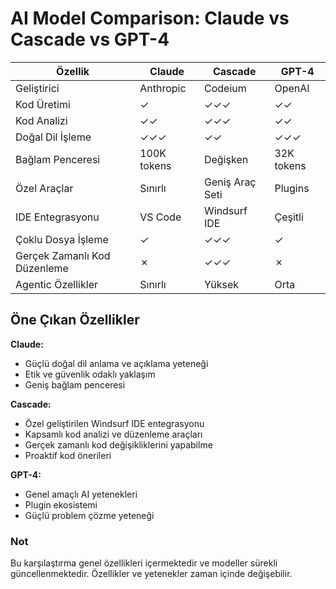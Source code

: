 # AI Model Comparison: Claude vs Cascade vs GPT-4

| Özellik                      | Claude      | Cascade         | GPT-4      |
| ---------------------------- | ----------- | --------------- | ---------- |
| Geliştirici                  | Anthropic   | Codeium         | OpenAI     |
| Kod Üretimi                  | ✓           | ✓✓✓             | ✓✓         |
| Kod Analizi                  | ✓✓          | ✓✓✓             | ✓✓         |
| Doğal Dil İşleme             | ✓✓✓         | ✓✓              | ✓✓✓        |
| Bağlam Penceresi             | 100K tokens | Değişken        | 32K tokens |
| Özel Araçlar                 | Sınırlı     | Geniş Araç Seti | Plugins    |
| IDE Entegrasyonu             | VS Code     | Windsurf IDE    | Çeşitli    |
| Çoklu Dosya İşleme           | ✓           | ✓✓✓             | ✓          |
| Gerçek Zamanlı Kod Düzenleme | ✗           | ✓✓✓             | ✗          |
| Agentic Özellikler           | Sınırlı     | Yüksek          | Orta       |

## Öne Çıkan Özellikler

**Claude:**

- Güçlü doğal dil anlama ve açıklama yeteneği
- Etik ve güvenlik odaklı yaklaşım
- Geniş bağlam penceresi

**Cascade:**

- Özel geliştirilen Windsurf IDE entegrasyonu
- Kapsamlı kod analizi ve düzenleme araçları
- Gerçek zamanlı kod değişikliklerini yapabilme
- Proaktif kod önerileri

**GPT-4:**

- Genel amaçlı AI yetenekleri
- Plugin ekosistemi
- Güçlü problem çözme yeteneği

### Not

Bu karşılaştırma genel özellikleri içermektedir ve modeller sürekli güncellenmektedir. Özellikler ve yetenekler zaman içinde değişebilir.
